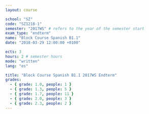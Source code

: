 ```yaml
---
layout: course

school: "SZ"
code: "SZ1218-1"
semester: "2017WS" # refers to the year of the semester start
exam_type: "endterm"
name: "Block Course Spanish B1.1"
date: "2018-03-29 12:00:00 +0100"

ects: 3
hours: 2 # semester hours
mode: "written"
lang: "es"

title: "Block Course Spanish B1.1 2017WS Endterm"
grades:
  - { grade: 1.0, people: 1 }
  - { grade: 1.3, people: 5 }
  - { grade: 1.7, people: 11 }
  - { grade: 2.0, people: 3 }
  - { grade: 2.3, people: 2 }
---
```



